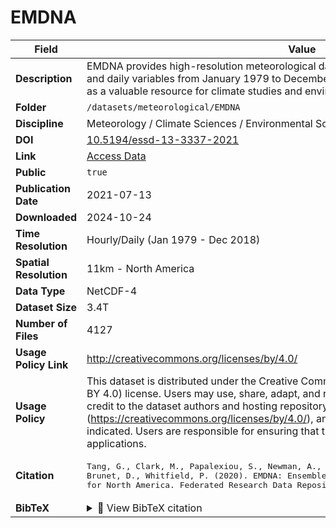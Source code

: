 # EMDNA

| Field | Value |
|--------|-------|
| **Description** | EMDNA provides high-resolution meteorological data for North America, offering hourly and daily variables from January 1979 to December 2018 at an 11 km resolution. It serves as a valuable resource for climate studies and environmental monitoring. |
| **Folder** | `/datasets/meteorological/EMDNA` |
| **Discipline** | Meteorology / Climate Sciences / Environmental Science |
| **DOI** | [10.5194/essd-13-3337-2021](https://doi.org/10.5194/essd-13-3337-2021) |
| **Link** | [Access Data](https://www.frdr-dfdr.ca/repo/dataset/4bb24ee2-73e1-43a8-a929-126d2eb2bfa3) |
| **Public** | `true` |
| **Publication Date** | 2021-07-13 |
| **Downloaded** | 2024-10-24 |
| **Time Resolution** | Hourly/Daily (Jan 1979 - Dec 2018) |
| **Spatial Resolution** | 11km - North America |
| **Data Type** | NetCDF-4 |
| **Dataset Size** | 3.4T |
| **Number of Files** | 4127 |
| **Usage Policy Link** | http://creativecommons.org/licenses/by/4.0/ |
| **Usage Policy** | This dataset is distributed under the Creative Commons Attribution 4.0 International (CC BY 4.0) license. Users may use, share, adapt, and redistribute the data with appropriate credit to the dataset authors and hosting repository. A link to the license must be included (https://creativecommons.org/licenses/by/4.0/), and any modifications should be clearly indicated. Users are responsible for ensuring that the dataset is appropriate for their applications. |
| **Citation** | <pre>Tang, G., Clark, M., Papalexiou, S., Newman, A., Wood, A., Brunet, D., Whitfield, P. (2020). EMDNA: Ensemble Meteorological Dataset for North America. Federated Research Data Repository. https://doi.org/10.20383/101.0275</pre> |
| **BibTeX** | <details><summary>📜 View BibTeX citation</summary><pre>@Article{essd-13-3337-2021,<br>AUTHOR = {Tang, G. and Clark, M. P. and Papalexiou, S. M. and Newman, A. J. and Wood, A. W. and Brunet, D. and Whitfield, P. H.},<br>TITLE = {EMDNA: an Ensemble Meteorological Dataset for North America},<br>JOURNAL = {Earth System Science Data},<br>VOLUME = {13},<br>YEAR = {2021},<br>NUMBER = {7},<br>PAGES = {3337--3362},<br>URL = {https://essd.copernicus.org/articles/13/3337/2021/},<br>DOI = {10.5194/essd-13-3337-2021}<br>}</pre> |
